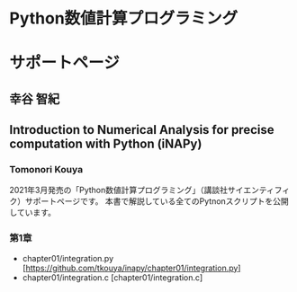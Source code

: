 # Python数値計算プログラミング
# サポートページ
## 幸谷 智紀
## Introduction to Numerical Analysis for precise computation with Python (iNAPy)
### Tomonori Kouya

2021年3月発売の「Python数値計算プログラミング」（講談社サイエンティフィク）サポートページです。
本書で解説している全てのPytnonスクリプトを公開しています。

### 第1章
- chapter01/integration.py [https://github.com/tkouya/inapy/chapter01/integration.py]
- chapter01/integration.c [chapter01/integration.c]


<!--
# -------------------------------------
# Copyright (c) 2021 Tomonori Kouya
# All rights reserved.
# -------------------------------------
-->
